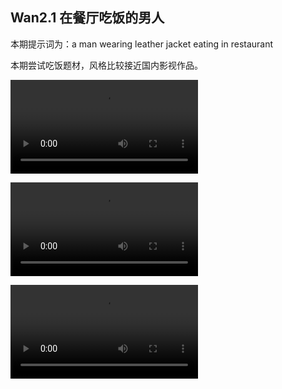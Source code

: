 ## Wan2.1 在餐厅吃饭的男人

本期提示词为：a man wearing leather jacket eating in restaurant

本期尝试吃饭题材，风格比较接近国内影视作品。

<video src="https://github.com/Willian7004/media-blog/blob/main/files/202506/2025060702/Wan2.1_00007.mp4?raw=true" controls style="max-width: 100%;"></video>

<video src="https://github.com/Willian7004/media-blog/blob/main/files/202506/2025060702/Wan2.1_00008.mp4?raw=true" controls style="max-width: 100%;"></video>

<video src="https://github.com/Willian7004/media-blog/blob/main/files/202506/2025060702/Wan2.1_00010.mp4?raw=true" controls style="max-width: 100%;"></video>